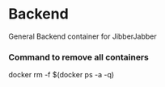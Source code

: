 # Backend
General Backend container for JibberJabber

### Command to remove all containers

[//]: # (docker-compose -f docker-compose.yml down)
docker rm -f $(docker ps -a -q)
 
